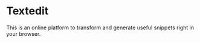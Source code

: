 # Textedit

This is an online platform to transform and generate useful snippets right in your browser.

